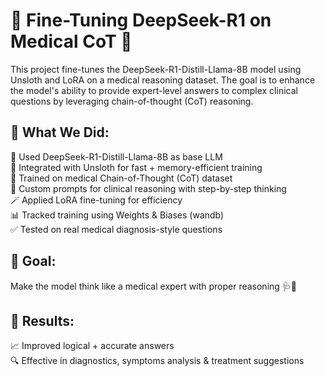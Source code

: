 # 🧠 Fine-Tuning DeepSeek-R1 on Medical CoT 🧬 <br/>
This project fine-tunes the DeepSeek-R1-Distill-Llama-8B model using Unsloth and LoRA on a medical reasoning dataset. The goal is to enhance the model's ability to provide expert-level answers to complex clinical questions by leveraging chain-of-thought (CoT) reasoning.

## 🔧 What We Did: <br/>

🤖 Used DeepSeek-R1-Distill-Llama-8B as base LLM<br/>
🚀 Integrated with Unsloth for fast + memory-efficient training<br/>
💉 Trained on medical Chain-of-Thought (CoT) dataset<br/>
🧠 Custom prompts for clinical reasoning with step-by-step thinking<br/>
🪄 Applied LoRA fine-tuning for efficiency<br/>
📊 Tracked training using Weights & Biases (wandb)<br/>
✅ Tested on real medical diagnosis-style questions<br/>

## 🎯 Goal:<br/>
Make the model think like a medical expert with proper reasoning 🩺🧠<br/>

## 📌 Results:<br/>

📈 Improved logical + accurate answers<br/>
🔍 Effective in diagnostics, symptoms analysis & treatment suggestions<br/>

